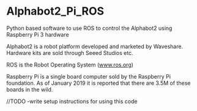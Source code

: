# Alphabot2_Pi_ROS
Python based software to use ROS to control the Alphabot2 using Raspberry Pi 3 hardware

Alphabot2 is a robot platform developed and marketed by Waveshare.
Hardware kits are sold through Seeed Studios etc.

ROS is the Robot Operating System (www.ros.org)

Raspberry Pi is a single board computer sold by the Raspberry Pi foundation. As of January 2019 it is reported that there are 3.5M of these boards in the wild.


//TODO
-write setup instructions for using this code
